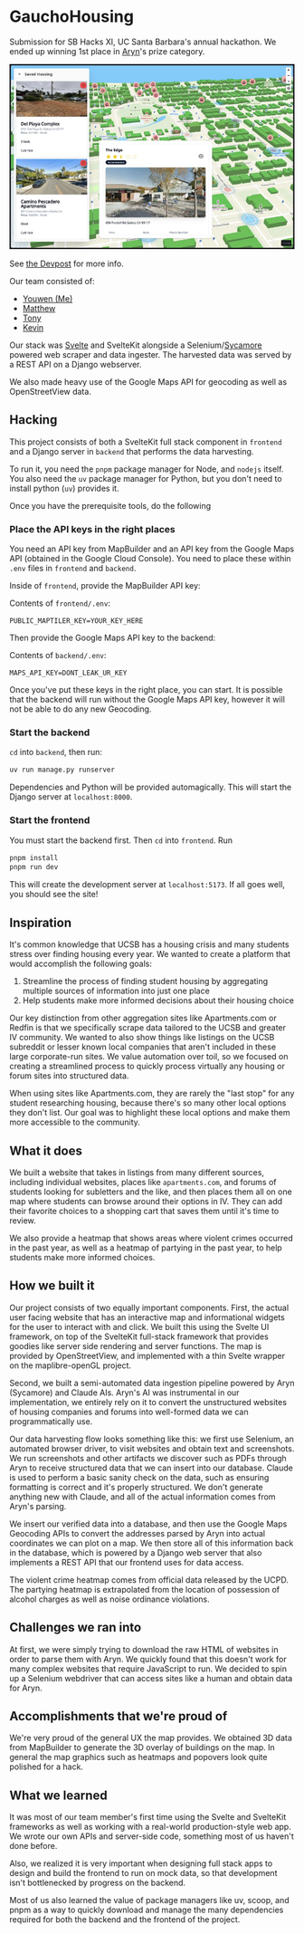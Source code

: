 # GauchoHousing

Submission for SB Hacks XI, UC Santa Barbara's annual hackathon. We ended up
winning 1st place in [Aryn](https://www.aryn.ai/)'s prize category.

![screenshot of app in action](./media/gallery.jpg)

See [the Devpost](https://devpost.com/software/homelessgaucho) for more info.

Our team consisted of:

- [Youwen (Me)](https://youwen.dev)
- [Matthew](https://github.com/ANYhackerfort)
- [Tony](https://github.com/TonyL221)
- [Kevin](https://github.com/Makkerel)

Our stack was [Svelte](https://svelte.dev/) and SvelteKit alongside a
Selenium/[Sycamore](https://github.com/aryn-ai/sycamore) powered web scraper
and data ingester. The harvested data was served by a REST API on a Django
webserver.

We also made heavy use of the Google Maps API for geocoding as well as
OpenStreetView data.

## Hacking

This project consists of both a SvelteKit full stack component in `frontend`
and a Django server in `backend` that performs the data harvesting.

To run it, you need the `pnpm` package manager for Node, and `nodejs` itself.
You also need the `uv` package manager for Python, but you don't need to
install python (`uv`) provides it.

Once you have the prerequisite tools, do the following

### Place the API keys in the right places

You need an API key from MapBuilder and an API key from the Google Maps API
(obtained in the Google Cloud Console). You need to place these within `.env` files in `frontend` and `backend`.

Inside of `frontend`, provide the MapBuilder API key:

Contents of `frontend/.env`:

```
PUBLIC_MAPTILER_KEY=YOUR_KEY_HERE
```

Then provide the Google Maps API key to the backend:

Contents of `backend/.env`:

```
MAPS_API_KEY=DONT_LEAK_UR_KEY
```

Once you've put these keys in the right place, you can start. It is possible
that the backend will run without the Google Maps API key, however it will not
be able to do any new Geocoding.


### Start the backend

`cd` into `backend`, then run:

```sh
uv run manage.py runserver
```

Dependencies and Python will be provided automagically. This will start the Django server at `localhost:8000`.

### Start the frontend

You must start the backend first. Then `cd` into `frontend`. Run

```sh
pnpm install
pnpm run dev
```

This will create the development server at `localhost:5173`. If all goes well,
you should see the site!

## Inspiration

It's common knowledge that UCSB has a housing crisis and many students stress over finding housing every year. We wanted to create a platform that would accomplish the following goals:

1. Streamline the process of finding student housing by aggregating multiple sources of information into just one place
2. Help students make more informed decisions about their housing choice

Our key distinction from other aggregation sites like Apartments.com or Redfin
is that we specifically scrape data tailored to the UCSB and greater IV
community. We wanted to also show things like listings on the UCSB subreddit or
lesser known local companies that aren't included in these large corporate-run
sites. We value automation over toil, so we focused on creating a streamlined process to quickly process virtually any housing or forum sites into structured data.

When using sites like Apartments.com, they are rarely the "last stop" for any
student researching housing, because there's so many other local options they
don't list. Our goal was to highlight these local options and make them more
accessible to the community.

## What it does

We built a website that takes in listings from many different sources,
including individual websites, places like `apartments.com`, and forums of
students looking for subletters and the like, and then places them all on one
map where students can browse around their options in IV. They can add their
favorite choices to a shopping cart that saves them until it's time to review.

We also provide a heatmap that shows areas where violent crimes occurred in the
past year, as well as a heatmap of partying in the past year, to help students
make more informed choices.

## How we built it

Our project consists of two equally important components. First, the actual
user facing website that has an interactive map and informational widgets for
the user to interact with and click. We built this using the Svelte UI
framework, on top of the SvelteKit full-stack framework that provides goodies
like server side rendering and server functions. The map is provided by
OpenStreetView, and implemented with a thin Svelte wrapper on the
maplibre-openGL project.

Second, we built a semi-automated data ingestion pipeline powered by Aryn (Sycamore) and Claude AIs. Aryn's AI was instrumental in our implementation, we entirely rely on it to convert the unstructured websites of housing companies and forums into well-formed data we can programmatically use.

Our data harvesting flow looks something like this: we first use Selenium, an automated browser driver, to visit websites and obtain text and screenshots. We run screenshots and other
artifacts we discover such as PDFs through Aryn to receive structured data that
we can insert into our database. Claude is used to perform a basic sanity check
on the data, such as ensuring formatting is correct and it's properly
structured. We don't generate anything new with Claude, and all of the actual
information comes from Aryn's parsing.

We insert our verified data into a database, and then use the Google Maps
Geocoding APIs to convert the addresses parsed by Aryn into actual coordinates
we can plot on a map. We then store all of this information back in the
database, which is powered by a Django web server that also implements a REST
API that our frontend uses for data access.

The violent crime heatmap comes from official data released by the UCPD. The partying heatmap is extrapolated from the location of possession of alcohol charges as well as noise ordinance violations.

## Challenges we ran into

At first, we were simply trying to download the raw HTML of websites in order
to parse them with Aryn. We quickly found that this doesn't work for many
complex websites that require JavaScript to run. We decided to spin up a
Selenium webdriver that can access sites like a human and obtain data for Aryn.

## Accomplishments that we're proud of

We're very proud of the general UX the map provides. We obtained 3D data from
MapBuilder to generate the 3D overlay of buildings on the map. In general the
map graphics such as heatmaps and popovers look quite polished for a hack.

## What we learned

It was most of our team member's first time using the Svelte and SvelteKit
frameworks as well as working with a real-world production-style web app. We
wrote our own APIs and server-side code, something most of us haven't done
before.

Also, we realized it is very important when designing full stack apps to design
and build the frontend to run on mock data, so that development isn't
bottlenecked by progress on the backend.

Most of us also learned the value of package managers like uv, scoop, and pnpm as a way to quickly download and manage the many dependencies required for both the backend and the frontend of the project. 

